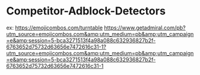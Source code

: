 # Competitor-Adblock-Detectors
ex: https://emojicombos.com/turntable https://www.getadmiral.com/pb?utm_source=emojicombos.com&amp;utm_medium=pb&amp;utm_campaign=e&amp;session=5-bca3271513f4a98a088c632936827b2f-6763652d75732d63656e7472616c31-1?utm_source=emojicombos.com&amp;utm_medium=pb&amp;utm_campaign=e&amp;session=5-bca3271513f4a98a088c632936827b2f-6763652d75732d63656e7472616c31-1
